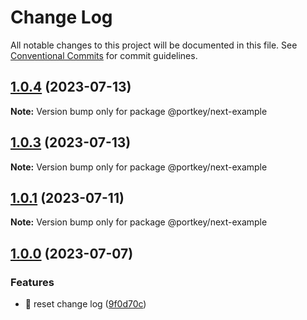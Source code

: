 # Change Log

All notable changes to this project will be documented in this file.
See [Conventional Commits](https://conventionalcommits.org) for commit guidelines.

## [1.0.4](https://github.com/Portkey-Wallet/portkey-web/compare/v1.0.3...v1.0.4) (2023-07-13)

**Note:** Version bump only for package @portkey/next-example

## [1.0.3](https://github.com/Portkey-Wallet/portkey-web/compare/v1.0.1...v1.0.3) (2023-07-13)

**Note:** Version bump only for package @portkey/next-example

## [1.0.1](https://github.com/Portkey-Wallet/portkey-web/compare/v1.0.0...v1.0.1) (2023-07-11)

**Note:** Version bump only for package @portkey/next-example

## [1.0.0](https://github.com/Portkey-Wallet/portkey-web/compare/v1.0.0-alpha.8...v1.0.0) (2023-07-07)

### Features

- 🎸 reset change log ([9f0d70c](https://github.com/Portkey-Wallet/portkey-web/commit/9f0d70c297198c8c516178235e59614f40544003))

